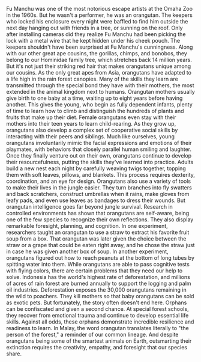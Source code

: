 
Fu Manchu was one of the most
notorious escape artists
at the Omaha Zoo in the 1960s.
But he wasn&#39;t a performer,
he was an orangutan.
The keepers who locked 
his enclosure every night
were baffled to find him outside
the next day
hanging out with friends in a tree,
or sunning on the roof.
Only after installing cameras 
did they realize
Fu Manchu had been picking the lock
with a metal wire that he kept hidden
under his cheek pouch.
The keepers shouldn&#39;t have been
surprised at Fu Manchu&#39;s cunningness.
Along with our other great ape cousins,
the gorillas,
chimps,
and bonobos,
they belong to our Hominidae
family tree,
which stretches back 14 million years.
But it&#39;s not just their striking red hair
that makes orangutans unique 
among our cousins.
As the only great apes from Asia,
orangutans have adapted to a life
high in the rain forest canopies.
Many of the skills they learn
are transmitted through the special bond
they have with their mothers,
the most extended in the animal kingdom
next to humans.
Orangutan mothers usually give birth
to one baby at a time,
waiting up to eight years before
having another.
This gives the young,
who begin as fully dependent infants,
plenty of time to learn how to climb
and distinguish the hundreds of plants
and fruits that make up their diet.
Female orangutans even stay with
their mothers into their teen years
to learn child-rearing.
As they grow up, orangutans also develop
a complex set of cooperative social skills
by interacting with their peers
and siblings.
Much like ourselves,
young orangutans involuntarily mimic
the facial expressions
and emotions of their playmates,
with behaviors that closely parallel
human smiling and laughter.
Once they finally venture out 
on their own,
orangutans continue to develop
their resourcefulness,
putting the skills they&#39;ve learned 
into practice.
Adults build a new nest each night
by carefully weaving twigs together,
topping them with soft leaves,
pillows, and blankets.
This process requires dexterity,
coordination, and an eye for design.
Orangutans also use a variety of tools
to make their lives in the jungle easier.
They turn branches into fly swatters
and back scratchers,
construct umbrellas when it rains,
make gloves from leafy pads,
and even use leaves as bandages
to dress their wounds.
But orangutan intelligence goes far
beyond jungle survival.
Research in controlled environments
has shown that orangutans are self-aware,
being one of the few species to recognize
their own reflections.
They also display remarkable foresight,
planning, and cognition.
In one experiment, researchers taught
an orangutan to use a straw
to extract his favorite fruit soup
from a box.
That orangutan was later given the choice
between the straw
or a grape that could be 
eaten right away,
and he chose the straw just in case
he was given another box of soup.
In another experiment, orangutans figured
out how to reach peanuts
at the bottom of long tubes
by spitting water into them.
While orangutans are able to pass
cognitive tests with flying colors,
there are certain problems that they
need our help to solve.
Indonesia has the world&#39;s highest rate
of deforestation,
and millions of acres of rain forest 
are burned annually
to support the logging 
and palm oil industries.
Deforestation exposes the 30,000
orangutans remaining in the wild
to poachers.
They kill mothers so that baby orangutans
can be sold as exotic pets.
But fortunately, the story often
doesn&#39;t end here.
Orphans can be confiscated
and given a second chance.
At special forest schools, they recover
from emotional trauma
and continue to develop 
essential life skills.
Against all odds, these orphans 
demonstrate incredible resilience
and readiness to learn.
In Malay, the word orangutan translates
literally to &quot;the person of the forest,&quot;
a reminder of our common lineage.
And despite orangutans being some
of the smartest animals on Earth,
outsmarting their extinction requires
the creativity, empathy, and foresight
that our species share.
